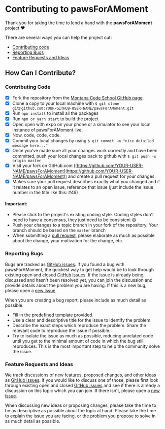 # Contributing to pawsForAMoment

Thank you for taking the time to lend a hand with the **pawsForAMoment** project ❤️

There are several ways you can help the project out:

* [Contributing code](#contributing-code)
* [Reporting Bugs](#reporting-bugs)
* [Feature Requests and Ideas](#feature-requests-and-ideas)

## How Can I Contribute?

### Contributing Code

- [x] Fork the repository from the [Montana Code School GitHub page](https://github.com/Montana-Code-School/pawsForAMoment).
- [x] Clone a copy to your local machine with `$ git clone git@github.com:YOUR-GITHUB-USER-NAME/pawsForAMoment.git`
- [x] Run `npm install` to install all the packages
- [x] Run `npm or yarn start` to build the project
- [x] Open open with expo on your phone or a simulator to see your local instance of pawsForAMoment live.
- [x] Now, code, code, code.
- [x] Commit your local changes by using `$ git commit -m "nice detailed message here..."`
- [x] Once you've made sure all your changes work correctly and have been committed, push your local changes back to github with `$ git push -u origin master`
- [x] Visit your fork on GitHub.com ([https://github.com/YOUR-USER-NAME/pawsForAMoment](https://github.com/YOUR-USER-NAME/pawsForAMoment)) and create a pull request for your changes.
- [x] Makes sure your pull request describes exactly what you changed and if it relates to an open issue, reference that issue (just include the issue number in the title like this: #49)

#### Important:

* Please stick to the project's existing coding style. Coding styles don't need to have a consensus, they just need to be consistent :smile:
* Push your changes to a topic branch in your fork of the repository. Your branch should be based on the `master` branch
* When submitting a [pull request](https://help.github.com/articles/using-pull-requests/), please elaborate as much as possible about the change, your motivation for the change, etc.


### Reporting Bugs

Bugs are tracked as [GitHub issues](https://github.com/Montana-Code-School/pawsForAMoment/issues). If you found a bug with pawsForAMoment, the quickest way to get help would be to look through existing open and closed [GitHub issues](https://github.com/Montana-Code-School/pawsForAMoment/issues). If the issue is already being discussed and hasn't been resolved yet, you can join the discussion and provide details about the problem you are having. If this is a new bug, please open a [new issue](https://github.com/Montana-Code-School/pawsForAMoment/issues/new).

When you are creating a bug report, please include as much detail as possible.

* Fill in the predefined template provided.
* Use a clear and descriptive title for the issue to identify the problem.
* Describe the exact steps which reproduce the problem. Share the relevant code to reproduce the issue if possible.
* Try to isolate the issue as much as possible, reducing unrelated code until you get to the minimal amount of code in which the bug still reproduces. This is the most important step to help the community solve the issue.

### Feature Requests and Ideas

We track discussions of new features, proposed changes, and other ideas as [GitHub issues](https://github.com/Montana-Code-School/pawsForAMoment/issues). If you would like to discuss one of those, please first look through existing open and closed [GitHub issues](https://github.com/Montana-Code-School/pawsForAMoment/issues) and see if there is already a discussion on this topic which you can join. If there isn't, please open a [new issue](https://github.com/Montana-Code-School/pawsForAMoment/issues/new).

When discussing new ideas or proposing changes, please take the time to be as descriptive as possible about the topic at hand. Please take the time to explain the issue you are facing, or the problem you propose to solve in as much detail as possible.
